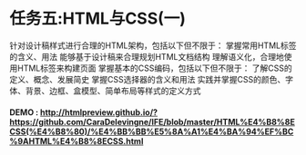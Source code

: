 # 任务五:HTML与CSS(一)
针对设计稿样式进行合理的HTML架构，包括以下但不限于：
掌握常用HTML标签的含义、用法
能够基于设计稿来合理规划HTML文档结构
理解语义化，合理地使用HTML标签来构建页面
掌握基本的CSS编码，包括以下但不限于：
了解CSS的定义、概念、发展简史
掌握CSS选择器的含义和用法
实践并掌握CSS的颜色、字体、背景、边框、盒模型、简单布局等样式的定义方式


#### DEMO : http://htmlpreview.github.io/?https://github.com/CaraDelevingne/IFE/blob/master/HTML%E4%B8%8ECSS(%E4%B8%80)/%E4%BB%BB%E5%8A%A1%E4%BA%94%EF%BC%9AHTML%E4%B8%8ECSS.html
